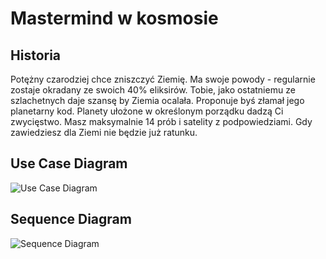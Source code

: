 # Mastermind w kosmosie

## Historia
Potężny czarodziej chce zniszczyć Ziemię. Ma swoje powody - regularnie zostaje okradany ze swoich 40% eliksirów. 
Tobie, jako ostatniemu ze szlachetnych daje szansę by Ziemia ocalała.
Proponuje byś złamał jego planetarny kod.
Planety ułożone w określonym porządku dadzą Ci zwycięstwo.
Masz maksymalnie 14 prób i satelity z podpowiedziami.
Gdy zawiedziesz dla Ziemi nie będzie już ratunku.

## Use Case Diagram 

![Use Case Diagram](http://www.plantuml.com/plantuml/proxy?src=https://raw.githubusercontent.com/Joanna-Szczesna/Mastermind)

## Sequence Diagram

![Sequence Diagram](http://www.plantuml.com/plantuml/proxy?src=https://raw.githubusercontent.com/Joanna-Szczesna/Mastermind)